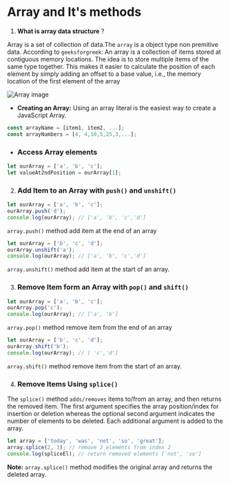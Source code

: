 # Array and It's methods

1. **What is array data structure** ?

Array is a set of collection of data.The `array` is a object type non premitive data.
According to `geeksforgreek`: An array is a collection of items stored at contiguous memory locations. The idea is to store multiple items of the same type together. This makes it easier to calculate the position of each element by simply adding an offset to a base value, i.e., the memory location of the first element of the array

![Array image](https://media.geeksforgeeks.org/wp-content/cdn-uploads/20230726162247/Array-data-structure.png)

- **Creating an Array:**
  Using an array literal is the easiest way to create a JavaScript Array.

```javascript
const arrayName = [item1, item2, ...];
const arrayNumbers = [4, 4,10,5,25,3,...];

```

- ### **Access Array elements**

```javascript
let ourArray = ['a', 'b', 'c'];
let valueAt2ndPosition = ourArray[1];
```

2. ### **Add Item to an Array with `push()` and `unshift()`**

```javascript
let ourArray = ['a', 'b', 'c'];
ourArray.push('d');
console.log(ourArray); // ['a', 'b', 'c','d']
```

`array.push()` method add item at the end of an array

```javascript
let ourArray = ['b', 'c', 'd'];
ourArray.unshift('a');
console.log(ourArray); // ['a', 'b', 'c','d']
```

`array.unshift()` method add item at the start of an array.

3. ### **Remove Item form an Array with `pop()` and `shift()`**

```javascript
let ourArray = ['a', 'b', 'c'];
ourArray.pop('c');
console.log(ourArray); // ['a', 'b']
```

`array.pop()` method remove item from the end of an array

```javascript
let ourArray = ['b', 'c', 'd'];
ourArray.shift('b');
console.log(ourArray); // [ 'c','d']
```

`array.shift()` method remove item from the start of an array.

4. ### **Remove Items Using `splice()`**

The `splice()` method `adds/removes` items to/from an array, and then returns the removed item. The first argument specifies the array position/index for insertion or deletion whereas the optional second argument indicates the number of elements to be deleted. Each additional argument is added to the array.

```javascript
let array = ['today', 'was', 'not', 'so', 'great'];
array.splice(2, 3); // remove 2 elements from index 2
console.log(spliceEl); // return removed elements ['not', 'so']
```

**Note:** `array.splice()` method modifies the original array and returns the deleted array.
